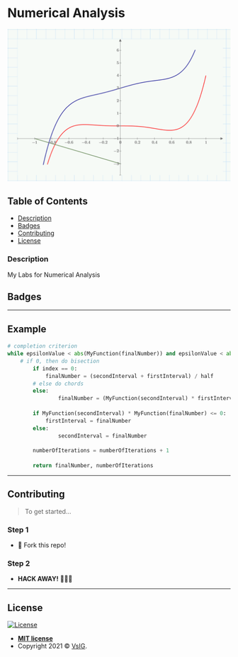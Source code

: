 # Numerical Analysis

<p align="center">
  <img src="https://github.com/VsIG-official/Numerical-Analysis/blob/master/Labs/Additional-Materials/Graph.png" data-canonical-src="https://github.com/VsIG-official/Numerical-Analysis/blob/master/Labs/Additional-Materials/Graph.png" />
</p>

## Table of Contents

- [Description](#description)
- [Badges](#badges)
- [Contributing](#contributing)
- [License](#license)

### Description

My Labs for Numerical Analysis

## Badges



---

## Example

```python
# completion criterion
while epsilonValue < abs(MyFunction(finalNumber)) and epsilonValue < abs(firstInterval - secondInterval):
	# if 0, then do bisection
        if index == 0:
        	finalNumber = (secondInterval + firstInterval) / half
        # else do chords
        else:
                finalNumber = (MyFunction(secondInterval) * firstInterval - MyFunction(firstInterval) * secondInterval) / (MyFunction(secondInterval) - MyFunction(firstInterval))

        if MyFunction(secondInterval) * MyFunction(finalNumber) <= 0:
        	firstInterval = finalNumber
        else:
                secondInterval = finalNumber

        numberOfIterations = numberOfIterations + 1

    	return finalNumber, numberOfIterations

```

---

## Contributing

> To get started...

### Step 1

- 🍴 Fork this repo!

### Step 2

- **HACK AWAY!** 🔨🔨🔨

---

## License

[![License](http://img.shields.io/:license-mit-blue.svg?style=flat-square)](http://badges.mit-license.org)

- **[MIT license](http://opensource.org/licenses/mit-license.php)**
- Copyright 2021 © <a href="https://github.com/VsIG-official" target="_blank">VsIG</a>.
